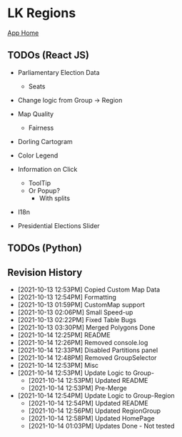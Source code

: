 # LK Regions

[App Home](https://nuuuwan.github.io/lk_regions)

## TODOs (React JS)
* Parliamentary Election Data
  * Seats

* Change logic from Group -> Region  

* Map Quality
  * Fairness

* Dorling Cartogram

* Color Legend

* Information on Click
  * ToolTip
  * Or Popup?
    * With splits

* I18n

* Presidential Elections Slider

## TODOs (Python)

## Revision History
  *  [2021-10-13 12:53PM] Copied Custom Map Data
  *  [2021-10-13 12:54PM] Formatting
  *  [2021-10-13 01:59PM] CustomMap support
  *  [2021-10-13 02:06PM] Small Speed-up
  *  [2021-10-13 02:22PM] Fixed Table Bugs
  *  [2021-10-13 03:30PM] Merged Polygons Done
  *  [2021-10-14 12:25PM] README
  *  [2021-10-14 12:26PM] Removed console.log
  *  [2021-10-14 12:33PM] Disabled Partitions panel
  *  [2021-10-14 12:48PM] Removed GroupSelector
  *  [2021-10-14 12:53PM] Misc
* [2021-10-14 12:53PM] Update Logic to Group-
  *  [2021-10-14 12:53PM] Updated README
  *  [2021-10-14 12:53PM] Pre-Merge
* [2021-10-14 12:54PM] Update Logic to Group-Region
  *  [2021-10-14 12:54PM] Updated README
  *  [2021-10-14 12:56PM] Updated RegionGroup
  *  [2021-10-14 12:58PM] Updated HomePage
  *  [2021-10-14 01:03PM] Updates Done - Not tested
